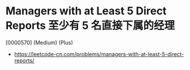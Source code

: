# Managers with at Least 5 Direct Reports 至少有 5 名直接下属的经理

[0000570] (Medium) (Plus)

- https://leetcode-cn.com/problems/managers-with-at-least-5-direct-reports/
